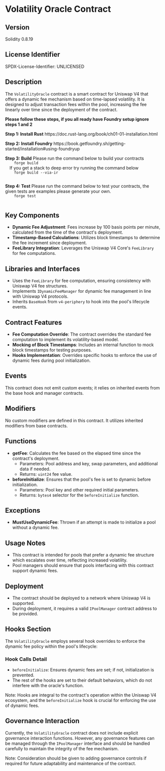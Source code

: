 # Volatility Oracle Contract

## Version

Solidity 0.8.19

## License Identifier

SPDX-License-Identifier: UNLICENSED

## Description

The `VolatilityOracle` contract is a smart contract for Uniswap V4 that offers a dynamic fee mechanism based on time-lapsed volatility. It is designed to adjust transaction fees within the pool, increasing the fee linearly over time since the deployment of the contract.

<p>
  <strong>Please follow these steps, if you all ready have Foundry setup ignore steps 1 and 2</strong>
</p>

<p>
  <strong> Step 1: Install Rust</strong>
  https://doc.rust-lang.org/book/ch01-01-installation.html
</p>

<p>
  <strong> Step 2: Install Foundry</strong>
  https://book.getfoundry.sh/getting-started/installation#using-foundryup
</p>

<p>
  <strong> Step 3: Build</strong>
  Please run the command below to build your contracts
  <code>
    forge build
  </code>
  If you get a stack to deep error try running the command below
  <code>
    forge build --via-ir 
  </code> 
</p>

<p>
  <strong> Step 4: Test</strong>
  Please run the command below to test your contracts, the given tests are examples please generate your own.
  <code>
    forge test
  </code>
</p>

## Key Components

- **Dynamic Fee Adjustment**: Fees increase by 100 basis points per minute, calculated from the time of the contract's deployment.
- **Timestamp-Based Calculations**: Utilizes block timestamps to determine the fee increment since deployment.
- **FeeLibrary Integration**: Leverages the Uniswap V4 Core's `FeeLibrary` for fee computations.

## Libraries and Interfaces

- Uses the `FeeLibrary` for fee computation, ensuring consistency with Uniswap V4 fee structures.
- Implements `IDynamicFeeManager` for dynamic fee management in line with Uniswap V4 protocols.
- Inherits `BaseHook` from `v4-periphery` to hook into the pool's lifecycle events.

## Contract Features

- **Fee Computation Override**: The contract overrides the standard fee computation to implement its volatility-based model.
- **Mocking of Block Timestamps**: Includes an internal function to mock block timestamps for testing purposes.
- **Hooks Implementation**: Overrides specific hooks to enforce the use of dynamic fees during pool initialization.

## Events

This contract does not emit custom events; it relies on inherited events from the base hook and manager contracts.

## Modifiers

No custom modifiers are defined in this contract. It utilizes inherited modifiers from base contracts.

## Functions

- **getFee**: Calculates the fee based on the elapsed time since the contract's deployment.
  - Parameters: Pool address and key, swap parameters, and additional data if needed.
  - Returns: `uint24` fee value.
- **beforeInitialize**: Ensures that the pool's fee is set to dynamic before initialization.
  - Parameters: Pool key and other required initial parameters.
  - Returns: `bytes4` selector for the `beforeInitialize` function.

## Exceptions

- **MustUseDynamicFee**: Thrown if an attempt is made to initialize a pool without a dynamic fee.

## Usage Notes

- This contract is intended for pools that prefer a dynamic fee structure which escalates over time, reflecting increased volatility.
- Pool managers should ensure that pools interfacing with this contract support dynamic fees.

## Deployment

- The contract should be deployed to a network where Uniswap V4 is supported.
- During deployment, it requires a valid `IPoolManager` contract address to be provided.

## Hooks Section

The `VolatilityOracle` employs several hook overrides to enforce the dynamic fee policy within the pool's lifecycle:

### Hook Calls Detail

- `beforeInitialize`: Ensures dynamic fees are set; if not, initialization is prevented.
- The rest of the hooks are set to their default behaviors, which do not interfere with the oracle's function.

Note: Hooks are integral to the contract's operation within the Uniswap V4 ecosystem, and the `beforeInitialize` hook is crucial for enforcing the use of dynamic fees.

## Governance Interaction

Currently, the `VolatilityOracle` contract does not include explicit governance interaction functions. However, any governance features can be managed through the `IPoolManager` interface and should be handled carefully to maintain the integrity of the fee mechanism.

Note: Consideration should be given to adding governance controls if required for future adaptability and maintenance of the contract.
